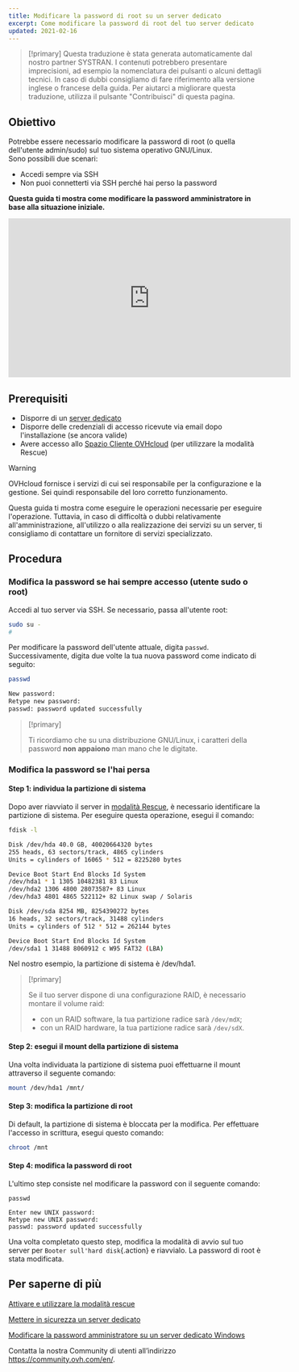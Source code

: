 ```yaml
---
title: Modificare la password di root su un server dedicato
excerpt: Come modificare la password di root del tuo server dedicato
updated: 2021-02-16
---
```


> [!primary]
> Questa traduzione è stata generata automaticamente dal nostro partner SYSTRAN. I contenuti potrebbero presentare imprecisioni, ad esempio la nomenclatura dei pulsanti o alcuni dettagli tecnici. In caso di dubbi consigliamo di fare riferimento alla versione inglese o francese della guida. Per aiutarci a migliorare questa traduzione, utilizza il pulsante "Contribuisci" di questa pagina.
>

## Obiettivo

Potrebbe essere necessario modificare la password di root (o quella dell'utente admin/sudo) sul tuo sistema operativo GNU/Linux.
<br>Sono possibili due scenari:

- Accedi sempre via SSH
- Non puoi connetterti via SSH perché hai perso la password

**Questa guida ti mostra come modificare la password amministratore in base alla situazione iniziale.**

<iframe width="560" height="315" src="https://www.youtube.com/embed/gi7JqUvcEt0" frameborder="0" allow="accelerometer; autoplay; encrypted-media; gyroscope; picture-in-picture" allowfullscreen></iframe>

## Prerequisiti

- Disporre di un [server dedicato](https://www.ovhcloud.com/it/bare-metal/)
- Disporre delle credenziali di accesso ricevute via email dopo l'installazione (se ancora valide)
- Avere accesso allo [Spazio Cliente OVHcloud](https://www.ovh.com/auth/?action=gotomanager&from=https://www.ovh.it/&ovhSubsidiary=it) (per utilizzare la modalità Rescue)

> [!warning]
>OVHcloud fornisce i servizi di cui sei responsabile per la configurazione e la gestione. Sei quindi responsabile del loro corretto funzionamento.
>
>Questa guida ti mostra come eseguire le operazioni necessarie per eseguire l'operazione. Tuttavia, in caso di difficoltà o dubbi relativamente all'amministrazione, all'utilizzo o alla realizzazione dei servizi su un server, ti consigliamo di contattare un fornitore di servizi specializzato.
>

## Procedura

### Modifica la password se hai sempre accesso (utente sudo o root)

Accedi al tuo server via SSH. Se necessario, passa all'utente root:

```bash
sudo su -
#
```

Per modificare la password dell'utente attuale, digita `passwd`. Successivamente, digita due volte la tua nuova password come indicato di seguito:

```bash
passwd

New password:
Retype new password:
passwd: password updated successfully
```

> [!primary]
>
> Ti ricordiamo che su una distribuzione GNU/Linux, i caratteri della password **non appaiono** man mano che le digitate.
>

### Modifica la password se l'hai persa

#### Step 1: individua la partizione di sistema

Dopo aver riavviato il server in [modalità Rescue](/pages/bare_metal_cloud/dedicated_servers/rescue_mode), è necessario identificare la partizione di sistema. Per eseguire questa operazione, esegui il comando:

```bash
fdisk -l

Disk /dev/hda 40.0 GB, 40020664320 bytes
255 heads, 63 sectors/track, 4865 cylinders
Units = cylinders of 16065 * 512 = 8225280 bytes

Device Boot Start End Blocks Id System
/dev/hda1 * 1 1305 10482381 83 Linux
/dev/hda2 1306 4800 28073587+ 83 Linux
/dev/hda3 4801 4865 522112+ 82 Linux swap / Solaris

Disk /dev/sda 8254 MB, 8254390272 bytes
16 heads, 32 sectors/track, 31488 cylinders
Units = cylinders of 512 * 512 = 262144 bytes

Device Boot Start End Blocks Id System
/dev/sda1 1 31488 8060912 c W95 FAT32 (LBA)
```

Nel nostro esempio, la partizione di sistema è /dev/hda1.

> [!primary]
>
> Se il tuo server dispone di una configurazione RAID, è necessario montare il volume raid:
>
> - con un RAID software, la tua partizione radice sarà `/dev/mdX`;
> - con un RAID hardware, la tua partizione radice sarà `/dev/sdX`.
>

#### Step 2: esegui il mount della partizione di sistema

Una volta individuata la partizione di sistema puoi effettuarne il mount attraverso il seguente comando:

```bash
mount /dev/hda1 /mnt/
```

#### Step 3: modifica la partizione di root

Di default, la partizione di sistema è bloccata per la modifica. Per effettuare l'accesso in scrittura, esegui questo comando:

```bash
chroot /mnt
```

#### Step 4: modifica la password di root

L'ultimo step consiste nel modificare la password con il seguente comando:

```
passwd

Enter new UNIX password:
Retype new UNIX password:
passwd: password updated successfully
```

Una volta completato questo step, modifica la modalità di avvio sul tuo server per `Booter sull'hard disk`{.action} e riavvialo. La password di root è stata modificata.

## Per saperne di più

[Attivare e utilizzare la modalità rescue](/pages/bare_metal_cloud/dedicated_servers/rescue_mode)

[Mettere in sicurezza un server dedicato](/pages/bare_metal_cloud/dedicated_servers/securing-a-dedicated-server)

[Modificare la password amministratore su un server dedicato Windows](/pages/bare_metal_cloud/dedicated_servers/changing-admin-password-on-windows)

Contatta la nostra Community di utenti all’indirizzo <https://community.ovh.com/en/>.